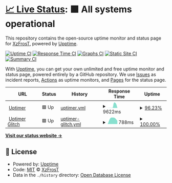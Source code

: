 # [📈 Live Status](https://XzFrosT.github.io/uptime-XzF): <!--live status--> **🟩 All systems operational**

This repository contains the open-source uptime monitor and status page for [XzFrosT](https://youtube.com/XzFrosT), powered by [Upptime](https://github.com/upptime/upptime).

[![Uptime CI](https://github.com/XzFrosT/uptime-XzF/workflows/Uptime%20CI/badge.svg)](https://github.com/upptime/upptime/actions?query=workflow%3A%22Uptime+CI%22)
[![Response Time CI](https://github.com/XzFrosT/uptime-XzF/workflows/Response%20Time%20CI/badge.svg)](https://github.com/upptime/upptime/actions?query=workflow%3A%22Response+Time+CI%22)
[![Graphs CI](https://github.com/XzFrosT/uptime-XzF/workflows/Graphs%20CI/badge.svg)](https://github.com/upptime/upptime/actions?query=workflow%3A%22Graphs+CI%22)
[![Static Site CI](https://github.com/XzFrosT/uptime-XzF/workflows/Static%20Site%20CI/badge.svg)](https://github.com/upptime/upptime/actions?query=workflow%3A%22Static+Site+CI%22)
[![Summary CI](https://github.com/XzFrosT/uptime-XzF/workflows/Summary%20CI/badge.svg)](https://github.com/upptime/upptime/actions?query=workflow%3A%22Summary+CI%22)

With [Upptime](https://upptime.js.org), you can get your own unlimited and free uptime monitor and status page, powered entirely by a GitHub repository. We use [Issues](https://github.com/XzFrosT/uptime-XzF/issues) as incident reports, [Actions](https://github.com/XzFrosT/uptime-XzF/actions) as uptime monitors, and [Pages](https://XzFrosT.github.io/uptime-XzF) for the status page.

<!--start: status pages-->
<!-- This summary is generated by Upptime (https://github.com/upptime/upptime) -->
<!-- Do not edit this manually, your changes will be overwritten -->
<!-- prettier-ignore -->
| URL | Status | History | Response Time | Uptime |
| --- | ------ | ------- | ------------- | ------ |
| <img alt="" src="https://harmonymusic.tk/assets/img/logo.png" height="13"> [Uptimer](https://uptime-xzfrost.glitch.me) | 🟩 Up | [uptimer.yml](https://github.com/XzFrosT/uptime-XzF/commits/master/history/uptimer.yml) | <details><summary><img alt="Response time graph" src="./graphs/uptimer/response-time-week.png" height="20"> 9622ms</summary><br><a href="https://XzFrosT.github.io/uptime-XzF/history/uptimer"><img alt="Response time 9622" src="https://img.shields.io/endpoint?url=https%3A%2F%2Fraw.githubusercontent.com%2FXzFrosT%2Fuptime-XzF%2Fmaster%2Fapi%2Fuptimer%2Fresponse-time.json"></a><br><a href="https://XzFrosT.github.io/uptime-XzF/history/uptimer"><img alt="24-hour response time 15841" src="https://img.shields.io/endpoint?url=https%3A%2F%2Fraw.githubusercontent.com%2FXzFrosT%2Fuptime-XzF%2Fmaster%2Fapi%2Fuptimer%2Fresponse-time-day.json"></a><br><a href="https://XzFrosT.github.io/uptime-XzF/history/uptimer"><img alt="7-day response time 9622" src="https://img.shields.io/endpoint?url=https%3A%2F%2Fraw.githubusercontent.com%2FXzFrosT%2Fuptime-XzF%2Fmaster%2Fapi%2Fuptimer%2Fresponse-time-week.json"></a><br><a href="https://XzFrosT.github.io/uptime-XzF/history/uptimer"><img alt="30-day response time 9622" src="https://img.shields.io/endpoint?url=https%3A%2F%2Fraw.githubusercontent.com%2FXzFrosT%2Fuptime-XzF%2Fmaster%2Fapi%2Fuptimer%2Fresponse-time-month.json"></a><br><a href="https://XzFrosT.github.io/uptime-XzF/history/uptimer"><img alt="1-year response time 9622" src="https://img.shields.io/endpoint?url=https%3A%2F%2Fraw.githubusercontent.com%2FXzFrosT%2Fuptime-XzF%2Fmaster%2Fapi%2Fuptimer%2Fresponse-time-year.json"></a></details> | <details><summary><a href="https://XzFrosT.github.io/uptime-XzF/history/uptimer">96.23%</a></summary><a href="https://XzFrosT.github.io/uptime-XzF/history/uptimer"><img alt="All-time uptime 96.23%" src="https://img.shields.io/endpoint?url=https%3A%2F%2Fraw.githubusercontent.com%2FXzFrosT%2Fuptime-XzF%2Fmaster%2Fapi%2Fuptimer%2Fuptime.json"></a><br><a href="https://XzFrosT.github.io/uptime-XzF/history/uptimer"><img alt="24-hour uptime 95.48%" src="https://img.shields.io/endpoint?url=https%3A%2F%2Fraw.githubusercontent.com%2FXzFrosT%2Fuptime-XzF%2Fmaster%2Fapi%2Fuptimer%2Fuptime-day.json"></a><br><a href="https://XzFrosT.github.io/uptime-XzF/history/uptimer"><img alt="7-day uptime 96.23%" src="https://img.shields.io/endpoint?url=https%3A%2F%2Fraw.githubusercontent.com%2FXzFrosT%2Fuptime-XzF%2Fmaster%2Fapi%2Fuptimer%2Fuptime-week.json"></a><br><a href="https://XzFrosT.github.io/uptime-XzF/history/uptimer"><img alt="30-day uptime 96.23%" src="https://img.shields.io/endpoint?url=https%3A%2F%2Fraw.githubusercontent.com%2FXzFrosT%2Fuptime-XzF%2Fmaster%2Fapi%2Fuptimer%2Fuptime-month.json"></a><br><a href="https://XzFrosT.github.io/uptime-XzF/history/uptimer"><img alt="1-year uptime 96.23%" src="https://img.shields.io/endpoint?url=https%3A%2F%2Fraw.githubusercontent.com%2FXzFrosT%2Fuptime-XzF%2Fmaster%2Fapi%2Fuptimer%2Fuptime-year.json"></a></details>
| <img alt="" src="https://harmonymusic.tk/assets/img/logo.png" height="13"> [Uptimer Glitch](https://Glitch-Uptimer.mschodeihsan.repl.co) | 🟩 Up | [uptimer-glitch.yml](https://github.com/XzFrosT/uptime-XzF/commits/master/history/uptimer-glitch.yml) | <details><summary><img alt="Response time graph" src="./graphs/uptimer-glitch/response-time-week.png" height="20"> 788ms</summary><br><a href="https://XzFrosT.github.io/uptime-XzF/history/uptimer-glitch"><img alt="Response time 788" src="https://img.shields.io/endpoint?url=https%3A%2F%2Fraw.githubusercontent.com%2FXzFrosT%2Fuptime-XzF%2Fmaster%2Fapi%2Fuptimer-glitch%2Fresponse-time.json"></a><br><a href="https://XzFrosT.github.io/uptime-XzF/history/uptimer-glitch"><img alt="24-hour response time 2659" src="https://img.shields.io/endpoint?url=https%3A%2F%2Fraw.githubusercontent.com%2FXzFrosT%2Fuptime-XzF%2Fmaster%2Fapi%2Fuptimer-glitch%2Fresponse-time-day.json"></a><br><a href="https://XzFrosT.github.io/uptime-XzF/history/uptimer-glitch"><img alt="7-day response time 788" src="https://img.shields.io/endpoint?url=https%3A%2F%2Fraw.githubusercontent.com%2FXzFrosT%2Fuptime-XzF%2Fmaster%2Fapi%2Fuptimer-glitch%2Fresponse-time-week.json"></a><br><a href="https://XzFrosT.github.io/uptime-XzF/history/uptimer-glitch"><img alt="30-day response time 788" src="https://img.shields.io/endpoint?url=https%3A%2F%2Fraw.githubusercontent.com%2FXzFrosT%2Fuptime-XzF%2Fmaster%2Fapi%2Fuptimer-glitch%2Fresponse-time-month.json"></a><br><a href="https://XzFrosT.github.io/uptime-XzF/history/uptimer-glitch"><img alt="1-year response time 788" src="https://img.shields.io/endpoint?url=https%3A%2F%2Fraw.githubusercontent.com%2FXzFrosT%2Fuptime-XzF%2Fmaster%2Fapi%2Fuptimer-glitch%2Fresponse-time-year.json"></a></details> | <details><summary><a href="https://XzFrosT.github.io/uptime-XzF/history/uptimer-glitch">100.00%</a></summary><a href="https://XzFrosT.github.io/uptime-XzF/history/uptimer-glitch"><img alt="All-time uptime 100.00%" src="https://img.shields.io/endpoint?url=https%3A%2F%2Fraw.githubusercontent.com%2FXzFrosT%2Fuptime-XzF%2Fmaster%2Fapi%2Fuptimer-glitch%2Fuptime.json"></a><br><a href="https://XzFrosT.github.io/uptime-XzF/history/uptimer-glitch"><img alt="24-hour uptime 100.00%" src="https://img.shields.io/endpoint?url=https%3A%2F%2Fraw.githubusercontent.com%2FXzFrosT%2Fuptime-XzF%2Fmaster%2Fapi%2Fuptimer-glitch%2Fuptime-day.json"></a><br><a href="https://XzFrosT.github.io/uptime-XzF/history/uptimer-glitch"><img alt="7-day uptime 100.00%" src="https://img.shields.io/endpoint?url=https%3A%2F%2Fraw.githubusercontent.com%2FXzFrosT%2Fuptime-XzF%2Fmaster%2Fapi%2Fuptimer-glitch%2Fuptime-week.json"></a><br><a href="https://XzFrosT.github.io/uptime-XzF/history/uptimer-glitch"><img alt="30-day uptime 100.00%" src="https://img.shields.io/endpoint?url=https%3A%2F%2Fraw.githubusercontent.com%2FXzFrosT%2Fuptime-XzF%2Fmaster%2Fapi%2Fuptimer-glitch%2Fuptime-month.json"></a><br><a href="https://XzFrosT.github.io/uptime-XzF/history/uptimer-glitch"><img alt="1-year uptime 100.00%" src="https://img.shields.io/endpoint?url=https%3A%2F%2Fraw.githubusercontent.com%2FXzFrosT%2Fuptime-XzF%2Fmaster%2Fapi%2Fuptimer-glitch%2Fuptime-year.json"></a></details>

<!--end: status pages-->

[**Visit our status website →**](https://XzFrosT.github.io/uptime-XzF)

## 📄 License

- Powered by: [Upptime](https://github.com/upptime/upptime)
- Code: [MIT](./LICENSE) © [XzFrosT](https://youtube.com/XzFrosT)
- Data in the `./history` directory: [Open Database License](https://opendatacommons.org/licenses/odbl/1-0/)
